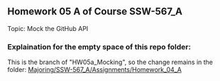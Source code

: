 ## Homework 05 A of Course SSW-567_A
Topic: Mock the GitHub API
### Explaination for the empty space of this repo folder:
This is the branch of "HW05a_Mocking", so the change remains in the folder:
[Majoring/SSW-567_A/Assignments/Homework_04_A](https://github.com/fluencyk/Stevens/tree/main/Majoring/SSW-567_A/Assignments/Homework_04_A)
